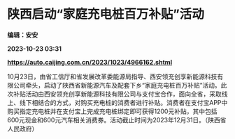 # 陕西启动“家庭充电桩百万补贴”活动
**编辑：安安**

**2023-10-23 03:31**

**https://auto.caijing.com.cn/2023/1023/4966162.shtml**

10月23日，由省工信厅和省发展改革委能源局指导、西安领充创享新能源科技有限公司牵头，启动了陕西省新能源汽车及配套下乡“家庭充电桩百万补贴”活动。此次补贴活动由西安领充创享新能源科技有限公司与支付宝合作，面向全省，采取线上、线下相结合的方式，对购买充电桩的消费者进行补贴。消费者在支付宝APP中购买指定充电桩并在支付宝上完成充电桩绑定即可获得1200元补贴，其中包括600元现金和600元汽车相关消费券。活动截止时间为2023年12月31日。（陕西省人民政府）
